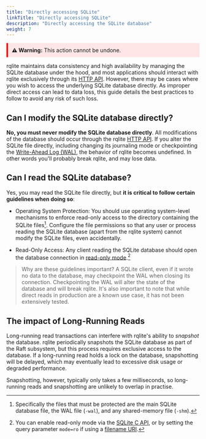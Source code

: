 ```yaml
---
title: "Directly accessing SQLite"
linkTitle: "Directly accessing SQLite"
description: "Directly accessing the SQLite database"
weight: 7
--- 
```


<div style="border-left: 4px solid red; padding: 10px; background-color: #ffe6e6;">
<strong>⚠️ Warning:</strong> This action cannot be undone.
</div>

rqlite maintains data consistency and high availability by managing the SQLite database under the hood, and most applications should interact with rqlite exclusively through its [HTTP API](/docs/api/api/). However, there may be cases where you wish to access the underlying SQLite database directly. As improper direct access can lead to data loss, this guide details the best practices to follow to avoid any risk of such loss.

## Can I modify the SQLite database directly?
**No, you must never modify the SQLite database directly**. All modifications of the database should occur through the rqlite [HTTP API](/docs/api/api/). If you alter the SQLite file directly, including changing its journaling mode or checkpointing the [Write-Ahead Log (WAL)](https://www.sqlite.org/draft/wal.html), the behavior of rqlite becomes undefined. In other words you'll probably break rqlite, and may lose data.

## Can I read the SQLite database?
Yes, you may read the SQLite file directly, but **it is critical to follow certain guidelines when doing so**:

- Operating System Protection: You should use operating system-level mechanisms to enforce read-only access to the directory containing the SQLite files[^1]. Configure the file permissions so that any user or process reading the SQLite database (apart from the rqlite system) cannot modify the SQLite files, even accidentally.

- Read-Only Access: Any client reading the SQLite database should open the database connection in [read-only mode](https://www.sqlite.org/c3ref/open.html).[^2]

> Why are these guidelines important? A SQLite client, even if it wrote no data to the database, may checkpoint the WAL when closing its connection. Checkpointing the WAL will alter the state of the database and will break rqlite. It's also important to note that while direct reads in production are a known use case, it has not been extensively tested.

## The impact of Long-Running Reads
Long-running read transactions can interfere with rqlite's ability to _snapshot_ the database. rqlite periodically snapshots the SQLite database as part of the Raft subsystem, but this process requires exclusive access to the database. If a long-running read holds a lock on the database, snapshotting will be delayed, which may eventually lead to excessive disk usage or degraded performance.

Snapshotting, however, typically only takes a few milliseconds, so long-running reads and snapshotting are unlikely to overlap in practise.

[^1]: Specifically the files that must be protected are the main SQLite database file, the WAL file (`-wal`), and any shared-memory file (`-shm`).
[^2]: You can enable read-only mode via the [SQLite C API](https://www.sqlite.org/c3ref/open.html), or by setting the query parameter `mode=ro` if using a [filename URI](https://www.sqlite.org/uri.html).
